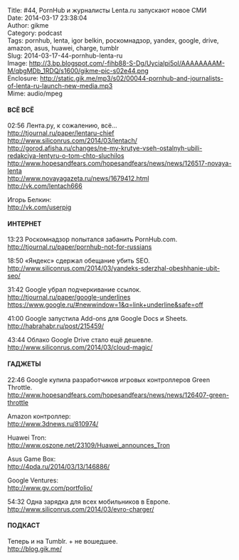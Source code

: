 Title: #44, PornHub и журналисты Lenta.ru запускают новое СМИ  
Date: 2014-03-17 23:38:04  
Author: gikme  
Category: podcast  
Tags: pornhub, lenta, igor belkin, роскомнадзор, yandex, google, drive, amazon, asus, huawei, charge, tumblr  
Slug: 2014-03-17-44-pornhub-lenta-ru  
Image: http://3.bp.blogspot.com/-fihb88-S-Dg/UyciaIpi5oI/AAAAAAAAM-M/qbgMDb_1RDQ/s1600/gikme-pic-s02e44.png  
Enclosure: http://static.gik.me/mp3/s02/00044-pornhub-and-journalists-of-lenta-ru-launch-new-media.mp3  
Mime: audio/mpeg

#### ВСЁ ВСЁ

02:56 Лента.ру, к сожалению, всё...  
<http://tjournal.ru/paper/lentaru-chief>  
<http://www.siliconrus.com/2014/03/lentach/>  
<http://gorod.afisha.ru/changes/ne-my-krutye-vseh-ostalnyh-ubili-redakciya-lentyru-o-tom-chto-sluchilos>  
<http://www.hopesandfears.com/hopesandfears/news/news/126517-novaya-lenta>  
<http://www.novayagazeta.ru/news/1679412.html>  
<http://vk.com/lentach666>

Игорь Белкин:  
<http://vk.com/userpig>

#### ИНТЕРНЕТ

13:23 Роскомнадзор попытался забанить PornHub.com.  
<http://tjournal.ru/paper/pornhub-not-for-russians>

18:50 «Яндекс» сдержал обещание убить SEO.  
<http://www.siliconrus.com/2014/03/yandeks-sderzhal-obeshhanie-ubit-seo/>

31:42 Google убрал подчеркивание ссылок.  
<http://tjournal.ru/paper/google-underlines>  
<https://www.google.ru/#newwindow=1&q=link+underline&safe=off>

41:00 Google запустила Add-ons для Google Docs и Sheets.  
<http://habrahabr.ru/post/215459/>

43:44 Облако Google Drive стало ещё дешевле.  
<http://www.siliconrus.com/2014/03/cloud-magic/>

#### ГАДЖЕТЫ

22:46 Google купила разработчиков игровых контроллеров Green Throttle.  
<http://www.hopesandfears.com/hopesandfears/news/news/126407-green-throttle>

Amazon контроллер:  
<http://www.3dnews.ru/810974/>

Huawei Tron:  
<http://www.oszone.net/23109/Huawei_announces_Tron>

Asus Game Box:  
<http://4pda.ru/2014/03/13/146886/>

Google Ventures:  
<http://www.gv.com/portfolio/>

54:32 Одна зарядка для всех мобильников в Европе.  
<http://www.siliconrus.com/2014/03/evro-charger/>

#### ПОДКАСТ

Теперь и на Tumblr. + не вошедшее.  
<http://blog.gik.me/>

